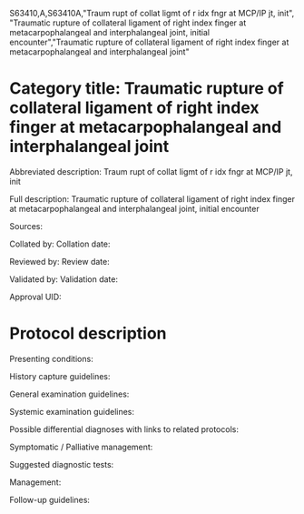 S63410,A,S63410A,"Traum rupt of collat ligmt of r idx fngr at MCP/IP jt, init", "Traumatic rupture of collateral ligament of right index finger at metacarpophalangeal and interphalangeal joint, initial encounter","Traumatic rupture of collateral ligament of right index finger at metacarpophalangeal and interphalangeal joint"
# Category title: Traumatic rupture of collateral ligament of right index finger at metacarpophalangeal and interphalangeal joint

Abbreviated description: Traum rupt of collat ligmt of r idx fngr at MCP/IP jt, init

Full description: Traumatic rupture of collateral ligament of right index finger at metacarpophalangeal and interphalangeal joint, initial encounter

Sources:

Collated by:
Collation date:

Reviewed by:
Review date:

Validated by:
Validation date:

Approval UID:

# Protocol description

Presenting conditions:

History capture guidelines:

General examination guidelines:

Systemic examination guidelines:

Possible differential diagnoses with links to related protocols:

Symptomatic / Palliative management:

Suggested diagnostic tests:

Management:

Follow-up guidelines:

